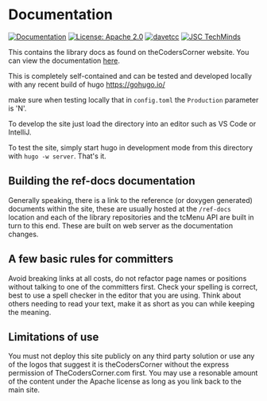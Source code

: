 # Documentation
[![Documentation](https://github.com/TcMenu/documentation/actions/workflows/hugo.yml/badge.svg)](https://tcmenu.github.io/documentation)
[![License: Apache 2.0](https://img.shields.io/badge/license-Apache--2.0-green.svg)](https://github.com/TcMenu/documentation/blob/main/LICENSE)
[![davetcc](https://img.shields.io/badge/davetcc-dev-blue.svg)](https://github.com/davetcc)
[![JSC TechMinds](https://img.shields.io/badge/JSC-TechMinds-green.svg)](https://www.jsctm.cz)

This contains the library docs as found on theCodersCorner website. You can view the documentation [here](https://tcmenu.github.io/documentation).

This is completely self-contained and can be tested and developed locally with any recent build of hugo https://gohugo.io/

make sure when testing locally that in `config.toml` the `Production` parameter is 'N'. 

To develop the site just load the directory into an editor such as VS Code or IntelliJ.

To test the site, simply start hugo in development mode from this directory with `hugo -w server`. That's it. 

## Building the ref-docs documentation

Generally speaking, there is a link to the reference (or doxygen generated) documents within the site, these are usually hosted at the `/ref-docs` location and each of the library repositories and the tcMenu API are built in turn to this end. These are built on web server as the documentation changes.

## A few basic rules for committers

Avoid breaking links at all costs, do not refactor page names or positions without talking to one of the committers first. Check your spelling is correct, best to use a spell checker in the editor that you are using. Think about others needing to read your text, make it as short as you can while keeping the meaning.

## Limitations of use

You must not deploy this site publicly on any third party solution or use any of the logos that suggest it is theCodersCorner without the express permission of TheCodersCorner.com first. You may use a resonable amount of the content under the Apache license as long as you link back to the main site. 
